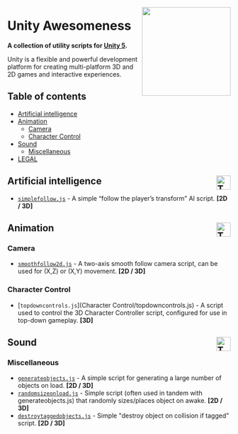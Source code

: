<a href="https://unity3d.com/"><img align="right" width="200" src="https://cloud.githubusercontent.com/assets/218624/7900049/19e189ba-06f6-11e5-963e-ccd5540eaa12.png"></a>

# Unity Awesomeness

**A collection of utility scripts for [Unity 5](https://unity3d.com/).**

Unity is a flexible and powerful development platform for creating multi-platform 3D and 2D games and interactive experiences.

## Table of contents

- [Artificial intelligence](#artificial-intelligence)
- [Animation](#animation)
	- [Camera](#camera)
	- [Character Control](#character-ontrol)
- [Sound](#sound)
	- [Miscellaneous](#miscellaneous)
- [LEGAL](#legal)

## Artificial intelligence [<img width="32" height="32" align="right" src="https://assets-cdn.github.com/images/icons/emoji/unicode/261d.png" class="emoji" title="TOC">](#table-of-contents)

* [`simplefollow.js`](Scripts/simplefollow.js) - A simple “follow the player’s transform” AI script. **[2D / 3D]**

## Animation [<img width="32" height="32" align="right" src="https://assets-cdn.github.com/images/icons/emoji/unicode/261d.png" class="emoji" title="TOC">](#table-of-contents)

### Camera

* [`smoothfollow2d.js`](Camera/smoothfollow2d.js) - A two-axis smooth follow camera script, can be used for (X,Z) or (X,Y) movement. **[2D / 3D]**

### Character Control

* [`topdowncontrols.js`](Character Control/topdowncontrols.js) - A script used to control the 3D Character Controller script, configured for use in top-down gameplay. **[3D]**

## Sound [<img width="32" height="32" align="right" src="https://assets-cdn.github.com/images/icons/emoji/unicode/261d.png" class="emoji" title="TOC">](#table-of-contents)

### Miscellaneous

* [`generateobjects.js`](https://github.com/pflannery111/unity-starters/blob/master/Misc/generateobjects.js) - A simple script for generating a large number of objects on load. **[2D / 3D]**
* [`randomsizeonload.js`](https://raw.githubusercontent.com/pflannery111/unity-starters/master/Misc/randomsizeonload.js) - Simple script (often used in tandem with generateobjects.js) that randomly sizes/places object on awake. **[2D / 3D]**
* [`destroytaggedobjects.js`](https://raw.githubusercontent.com/patflannery/unity-awesomeness/master/Misc/destroytaggedobjects.js) - Simple "destroy object on collision if tagged" script. **[2D / 3D]**
